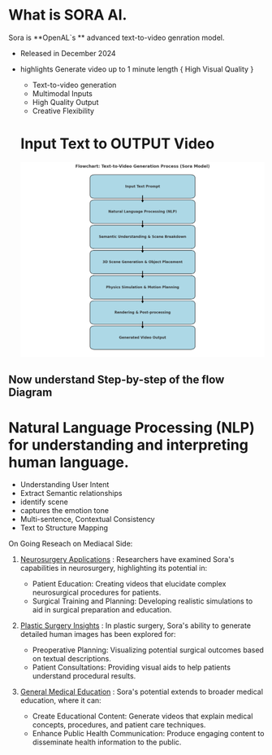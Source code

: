 # What is SORA AI.

Sora is **OpenAL`s ** advanced text-to-video genration model.
- Released in December 2024
- highlights Generate video up to 1 minute length { High Visual Quality }
  - Text-to-video generation
  - Multimodal Inputs
  - High Quality Output
  - Creative Flexibility


  # Input Text to OUTPUT Video
  ![flow-diagram](Flow_diagram_text_to_video.png)
  
## Now understand Step-by-step of the flow Diagram

# Natural Language Processing (NLP) for understanding and interpreting human language.
  - Understanding User Intent
  - Extract Semantic relationships
  - identify scene
  - captures the emotion tone
  - Multi-sentence, Contextual Consistency
  - Text to Structure Mapping


On Going Reseach on Mediacal Side:
1.  [Neurosurgery Applications](https://link.springer.com/article/10.1007/s10143-024-02514-w) :
    Researchers have examined Sora's capabilities in neurosurgery, highlighting its potential in: 
    - Patient Education: Creating videos that elucidate complex neurosurgical procedures for patients.
    - Surgical Training and Planning: Developing realistic simulations to aid in surgical preparation and education.

2.  [Plastic Surgery Insights](https://link.springer.com/article/10.1007/s00266-024-04583-0?) :
    In plastic surgery, Sora's ability to generate detailed human images has been explored for:
    - Preoperative Planning: Visualizing potential surgical outcomes based on textual descriptions.
    - Patient Consultations: Providing visual aids to help patients understand procedural results.

3. [General Medical Education](https://link.springer.com/article/10.1007/s11845-024-03680-y?) :
    Sora's potential extends to broader medical education, where it can:
    - Create Educational Content: Generate videos that explain medical concepts, procedures, and patient care techniques.
    - Enhance Public Health Communication: Produce engaging content to disseminate health information to the public.
